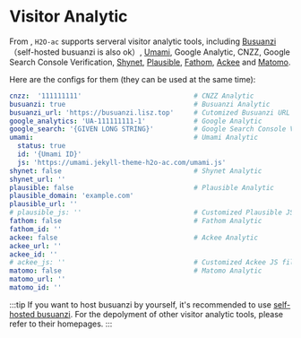 # Visitor Analytic

From <Badge type="tip" text="v1.5.0" />, `H2O-ac` supports serveral visitor analytic tools, including [Busuanzi](https://busuanzi.ibruce.info/)（self-hosted busuanzi is also ok）, [Umami](https://umami.is/), Google Analytic, CNZZ, Google Search Console Verification, [Shynet](https://github.com/milesmcc/shynet), [Plausible](https://plausible.io/), [Fathom](https://usefathom.com/), [Ackee](https://ackee.electerious.com/) and [Matomo](https://matomo.org/).

Here are the configs for them (they can be used at the same time):

```yaml
cnzz:  '111111111'                            # CNZZ Analytic
busuanzi: true                                # Busuanzi Analytic
busuanzi_url: 'https://busuanzi.lisz.top'     # Cutomized Busuanzi URL
google_analytics: 'UA-111111111-1'            # Google Analytic
google_search: '{GIVEN LONG STRING}'          # Google Search Console Verification
umami:                                        # Umami Analytic
  status: true
  id: '{Umami ID}'
  js: 'https://umami.jekyll-theme-h2o-ac.com/umami.js'
shynet: false                                 # Shynet Analytic
shynet_url: ''
plausible: false                              # Plausible Analytic
plausible_domain: 'example.com'
plausible_url: ''
# plausible_js: ''                            # Customized Plausible JS file
fathom: false                                 # Fathom Analytic
fathom_id: ''
ackee: false                                  # Ackee Analytic
ackee_url: ''
ackee_id: ''
# ackee_js: ''                                # Customized Ackee JS file
matomo: false                                 # Matomo Analytic
matomo_url: ''
matomo_id: ''
```

:::tip
If you want to host busuanzi by yourself, it's recommended to use [self-hosted busuanzi](https://busuanzi.apifox.cn/). For the depolyment of other visitor analytic tools, please refer to their homepages.
:::
